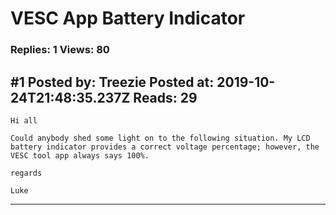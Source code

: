 # VESC App Battery Indicator

### Replies: 1 Views: 80

## \#1 Posted by: Treezie Posted at: 2019-10-24T21:48:35.237Z Reads: 29

```
Hi all 

Could anybody shed some light on to the following situation. My LCD battery indicator provides a correct voltage percentage; however, the VESC tool app always says 100%. 

regards 

Luke
```

---
